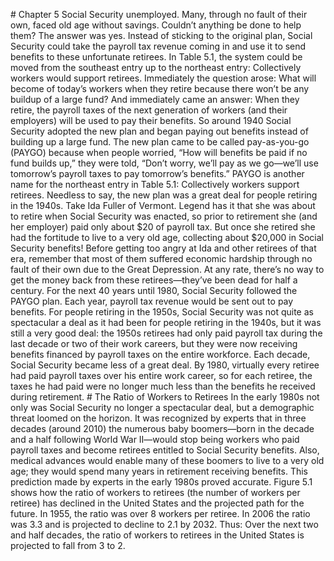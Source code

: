 \# Chapter 5 Social Security unemployed. Many, through no fault of their own, faced old age without savings. Couldn’t anything be done to help them? The answer was yes. Instead of sticking to the original plan, Social Security could take the payroll tax revenue coming in and use it to send benefits to these unfortunate retirees. In Table 5.1, the system could be moved from the southeast entry up to the northeast entry: Collectively workers would support retirees. Immediately the question arose: What will become of today’s workers when they retire because there won’t be any buildup of a large fund? And immediately came an answer: When they retire, the payroll taxes of the next generation of workers (and their employers) will be used to pay their benefits. So around 1940 Social Security adopted the new plan and began paying out benefits instead of building up a large fund. The new plan came to be called pay-as-you-go (PAYGO) because when people worried, “How will benefits be paid if no fund builds up,” they were told, “Don’t worry, we’ll pay as we go—we’ll use tomorrow’s payroll taxes to pay tomorrow’s benefits.” PAYGO is another name for the northeast entry in Table 5.1: Collectively workers support retirees. Needless to say, the new plan was a great deal for people retiring in the 1940s. Take Ida Fuller of Vermont. Legend has it that she was about to retire when Social Security was enacted, so prior to retirement she (and her employer) paid only about $20 of payroll tax. But once she retired she had the fortitude to live to a very old age, collecting about $20,000 in Social Security benefits! Before getting too angry at Ida and other retirees of that era, remember that most of them suffered economic hardship through no fault of their own due to the Great Depression. At any rate, there’s no way to get the money back from these retirees—they’ve been dead for half a century. For the next 40 years until 1980, Social Security followed the PAYGO plan. Each year, payroll tax revenue would be sent out to pay benefits. For people retiring in the 1950s, Social Security was not quite as spectacular a deal as it had been for people retiring in the 1940s, but it was still a very good deal: the 1950s retirees had only paid payroll tax during the last decade or two of their work careers, but they were now receiving benefits financed by payroll taxes on the entire workforce. Each decade, Social Security became less of a great deal. By 1980, virtually every retiree had paid payroll taxes over his entire work career, so for each retiree, the taxes he had paid were no longer much less than the benefits he received during retirement. # The Ratio of Workers to Retirees In the early 1980s not only was Social Security no longer a spectacular deal, but a demographic threat loomed on the horizon. It was recognized by experts that in three decades (around 2010) the numerous baby boomers—born in the decade and a half following World War II—would stop being workers who paid payroll taxes and become retirees entitled to Social Security benefits. Also, medical advances would enable many of these boomers to live to a very old age; they would spend many years in retirement receiving benefits. This prediction made by experts in the early 1980s proved accurate. Figure 5.1 shows how the ratio of workers to retirees (the number of workers per retiree) has declined in the United States and the projected path for the future. In 1955, the ratio was over 8 workers per retiree. In 2006 the ratio was 3.3 and is projected to decline to 2.1 by 2032. Thus: Over the next two and half decades, the ratio of workers to retirees in the United States is projected to fall from 3 to 2.